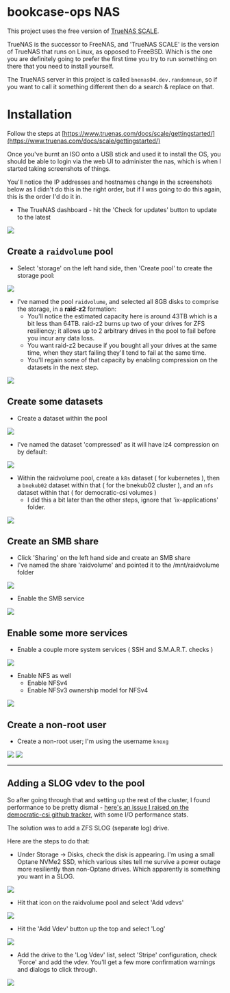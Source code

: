 # bookcase-ops NAS

This project uses the free version of [TrueNAS SCALE](https://www.truenas.com/docs/scale/).

TrueNAS is the successor to FreeNAS, and 'TrueNAS SCALE' is the version of TrueNAS that runs on Linux, as opposed to FreeBSD. Which is the one you are definitely going to prefer the first time you try to run something on there that you need to install yourself. 

The TrueNAS server in this project is called `bnenas04.dev.randomnoun`, so if you want to call it something different then do a search & replace on that.

# Installation

Follow the steps at [https://www.truenas.com/docs/scale/gettingstarted/](https://www.truenas.com/docs/scale/gettingstarted/)

Once you've burnt an ISO onto a USB stick and used it to install the OS, you should be able to login via the web UI to administer the nas, which is when I started taking screenshots of things.

You'll notice the IP addresses and hostnames change in the screenshots below as I didn't do this in the right order, but if I was going to do this again, this is the order I'd do it in.

* The TrueNAS dashboard - hit the 'Check for updates' button to update to the latest

![](image/truenas-1-dashboard.png)

## Create a `raidvolume` pool

* Select 'storage' on the left hand side, then 'Create pool' to create the storage pool:

![](image/truenas-2-storage.png)
   
* I've named the pool `raidvolume`, and selected all 8GB disks to comprise the storage, in a **raid-z2** formation:
   * You'll notice the estimated capacity here is around 43TB which is a bit less than 64TB. raid-z2 burns up two of your drives for ZFS resiliency; it allows up to 2 arbitrary drives in the pool to fail before you incur any data loss.
   * You want raid-z2 because if you bought all your drives at the same time, when they start failing they'll tend to fail at the same time.
   * You'll regain some of that capacity by enabling compression on the datasets in the next step. 

![](image/truenas-3-storage-disk.png)

## Create some datasets

* Create a dataset within the pool

![](image/truenas-5-dataset.png)

* I've named the dataset 'compressed' as it will have lz4 compression on by default:

![](image/truenas-5-dataset-2.png)

* Within the raidvolume pool, create a `k8s` dataset ( for kubernetes ), then a `bnekub02` dataset within that ( for the bnekub02 cluster ), and an `nfs` dataset within that ( for democratic-csi volumes )
   * I did this a bit later than the other steps, ignore that 'ix-applications' folder.

![](image/truenas-8-dataset-3.png)

## Create an SMB share

* Click 'Sharing' on the left hand side and create an SMB share
* I've named the share 'raidvolume' and pointed it to the /mnt/raidvolume folder

![](image/truenas-6-smb-share.png)

* Enable the SMB service

![](image/truenas-6-smb-share-2.png)

## Enable some more services

* Enable a couple more system services ( SSH and S.M.A.R.T. checks )

![](image/truenas-7-services.png)

* Enable NFS as well
   * Enable NFSv4
   * Enable NFSv3 ownership model for NFSv4

![](image/truenas-7-services-2.png)

## Create a non-root user

* Create a non-root user; I'm using the username `knoxg`

![](image/truenas-4-user.png)
![](image/truenas-4-user-2.png)

----

## Adding a SLOG vdev to the pool

So after going through that and setting up the rest of the cluster, I found performance to be pretty dismal - [here's an issue I raised on the democratic-csi github tracker](https://github.com/democratic-csi/democratic-csi/issues/251), with 
some I/O performance stats.

The solution was to add a ZFS SLOG (separate log) drive. 

Here are the steps to do that:

* Under Storage -> Disks, check the disk is appearing. I'm using a small Optane NVMe2 SSD, which various sites tell me survive a power outage more resiliently than non-Optane drives. Which apparently is something you want in a SLOG.

![](image/truenas-9-slog-4.png)

* Hit that icon on the raidvolume pool and select 'Add vdevs' 

![](image/truenas-9-slog.png)

* Hit the 'Add Vdev' button up the top and select 'Log'

![](image/truenas-9-slog-2.png)

* Add the drive to the 'Log Vdev' list, select 'Stripe' configuration, check 'Force' and add the vdev. You'll get a few more confirmation warnings and dialogs to click through.

![](image/truenas-9-slog-3.png)

